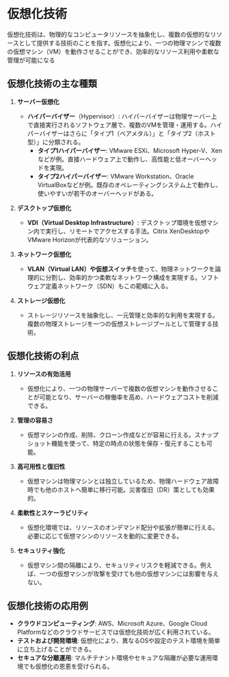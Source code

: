 # 仮想化技術

仮想化技術は、物理的なコンピュータリソースを抽象化し、複数の仮想的なリソースとして提供する技術のことを指す。仮想化により、一つの物理マシンで複数の仮想マシン（VM）を動作させることができ、効率的なリソース利用や柔軟な管理が可能になる

## 仮想化技術の主な種類

1. **サーバー仮想化**
   - **ハイパーバイザー**（Hypervisor）: ハイパーバイザーは物理サーバー上で直接実行されるソフトウェア層で、複数のVMを管理・運用する。ハイパーバイザーはさらに「タイプ1（ベアメタル）」と「タイプ2（ホスト型）」に分類される。
     - **タイプ1ハイパーバイザー**: VMware ESXi、Microsoft Hyper-V、Xenなどが例。直接ハードウェア上で動作し、高性能と低オーバーヘッドを実現。
     - **タイプ2ハイパーバイザー**: VMware Workstation、Oracle VirtualBoxなどが例。既存のオペレーティングシステム上で動作し、使いやすいが若干のオーバーヘッドがある。

2. **デスクトップ仮想化**
   - **VDI（Virtual Desktop Infrastructure）**: デスクトップ環境を仮想マシン内で実行し、リモートでアクセスする手法。Citrix XenDesktopやVMware Horizonが代表的なソリューション。

3. **ネットワーク仮想化**
   - **VLAN（Virtual LAN）**や**仮想スイッチ**を使って、物理ネットワークを論理的に分割し、効率的かつ柔軟なネットワーク構成を実現する。ソフトウェア定義ネットワーク（SDN）もこの範疇に入る。

4. **ストレージ仮想化**
   - ストレージリソースを抽象化し、一元管理と効率的な利用を実現する。複数の物理ストレージを一つの仮想ストレージプールとして管理する技術。

## 仮想化技術の利点

1. **リソースの有効活用**
   - 仮想化により、一つの物理サーバーで複数の仮想マシンを動作させることが可能となり、サーバーの稼働率を高め、ハードウェアコストを削減できる。

2. **管理の容易さ**
   - 仮想マシンの作成、削除、クローン作成などが容易に行える。スナップショット機能を使って、特定の時点の状態を保存・復元することも可能。

3. **高可用性と復旧性**
   - 仮想マシンは物理マシンとは独立しているため、物理ハードウェア故障時でも他のホストへ簡単に移行可能。災害復旧（DR）策としても効果的。

4. **柔軟性とスケーラビリティ**
   - 仮想化環境では、リソースのオンデマンド配分や拡張が簡単に行える。必要に応じて仮想マシンのリソースを動的に変更できる。

5. **セキュリティ強化**
   - 仮想マシン間の隔離により、セキュリティリスクを軽減できる。例えば、一つの仮想マシンが攻撃を受けても他の仮想マシンには影響を与えない。

## 仮想化技術の応用例

- **クラウドコンピューティング**: AWS、Microsoft Azure、Google Cloud Platformなどのクラウドサービスでは仮想化技術が広く利用されている。
- **テストおよび開発環境**: 仮想化により、異なるOSや設定のテスト環境を簡単に立ち上げることができる。
- **セキュアな分離運用**: マルチテナント環境やセキュアな隔離が必要な運用環境でも仮想化の恩恵を受けられる。

